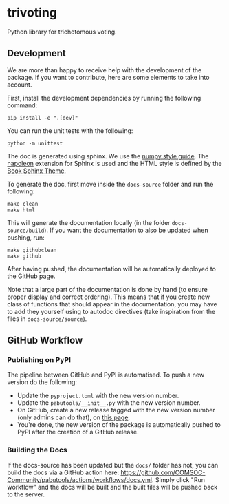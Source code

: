# trivoting

Python library for trichotomous voting.

## Development

We are more than happy to receive help with the development of the package.
If you want to contribute, here are some elements to take into account.

First, install the development dependencies by running the following command:
```shell
pip install -e ".[dev]"
```

You can run the unit tests with the following:
```shell
python -m unittest
```

The doc is generated using sphinx. We use the [numpy style guide](https://numpydoc.readthedocs.io/en/latest/format.html).
The [napoleon](https://www.sphinx-doc.org/en/master/usage/extensions/napoleon.html) extension for Sphinx is used
and the HTML style is defined by the [Book Sphinx Theme](https://sphinx-book-theme.readthedocs.io/en/stable/).

To generate the doc, first move inside the `docs-source` folder and run the following:
```shell
make clean 
make html
```

This will generate the documentation locally (in the folder `docs-source/build`). If you want the documentation 
to also be updated when pushing, run:
```shell
make githubclean
make github
```

After having pushed, the documentation will be automatically deployed to the GitHub page.

Note that a large part of the documentation is done by hand (to ensure proper display and correct ordering). 
This means that if you create new class of functions that should appear in the documentation, you may have
to add they yourself using to autodoc directives (take inspiration from the files in `docs-source/source`). 

## GitHub Workflow

### Publishing on PyPI

The pipeline between GitHub and PyPI is automatised. To push a new version do the following:
- Update the `pyproject.toml` with the new version number.
- Update the `pabutools/__init__.py` with the new version number.
- On GitHub, create a new release tagged with the new version number (only admins can do that), on [this page](https://github.com/COMSOC-Community/pabutools/releases/new).
- You're done, the new version of the package is automatically pushed to PyPI after the creation of a GitHub release.

### Building the Docs

If the docs-source has been updated but the `docs/` folder has not, you can build the docs via
a GitHub action here: https://github.com/COMSOC-Community/pabutools/actions/workflows/docs.yml.
Simply click "Run workflow" and the docs will be built and the built files will be pushed back to
the server.
